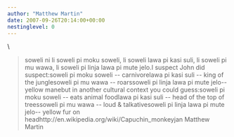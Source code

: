 ```yaml
---
author: "Matthew Martin"
date: 2007-09-26T20:14:00+00:00
nestinglevel: 0
---
```

\
>soweli ni li soweli pi moku soweli, li soweli lawa pi kasi suli, li soweli pi
> mu wawa, li soweli pi linja lawa pi mute jelo.I suspect John did suspect:soweli pi moku soweli --
 carnivorelawa pi kasi suli --
 king of the junglesoweli pi mu wawa --
 roarssoweli pi linja lawa pi mute jelo--
 yellow manebut in another cultural context you could guess:soweli pi moku soweli --
 eats animal foodlawa pi kasi suli --
 head of the top of treessoweli pi mu wawa --
 loud & talkativesoweli pi linja lawa pi mute jelo--
 yellow fur on headhttp://en.wikipedia.org/wiki/Capuchin\_monkeyjan Matthew Martin